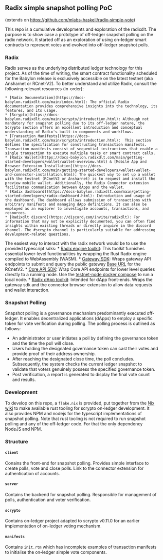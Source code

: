 ## Radix simple snapshot polling PoC

(extends on https://github.com/mlabs-haskell/radix-simple-vote)

This repo is a cumulative developments and exploration of the radixdlt. The
purpose is to show case a prototype of off-ledger snapshot polling on the radix
network. It started off as an exploration of using on-ledger smart contracts to
represent votes and evolved into off-ledger snapshot polls.

### Radix

Radix serves as the underlying distributed ledger technology for this project. As of the time of writing, the smart contract functionality scheduled for the Babylon release is exclusively accessible on the latest testnet (aka Ansharnet or RCnet-V2). To better understand and utilize Radix, consult the following relevant resources (in-order):

    * [Radix Documentation](https://docs-babylon.radixdlt.com/main/index.html): The official Radix documentation provides comprehensive insights into the technology, its features, and its usage.
    * [Scrypto](https://docs-babylon.radixdlt.com/main/scrypto/introduction.html): Although not mandatory for snapshot polling due to its off-ledger nature, the Scrypto section offers an excellent introduction and conceptual understanding of Radix's built-in components and workflows.
    * [Transaction Manifests](https://docs-babylon.radixdlt.com/main/scrypto/introduction.html):  This section defines the specification for constructing transaction manifests. Transaction manifests consist of sequential instructions that enable a single transaction to execute multiple tasks or smart contract calls.
    * [Radix Wallet](https://docs-babylon.radixdlt.com/main/getting-started-developers/wallet/wallet-overview.html) & [Mobile App and Browser Extension Installation](https://docs-babylon.radixdlt.com/main/getting-started-developers/wallet/wallet-and-connector-installation.html): The quickest way to set up a wallet with the testnet (RCnetV2 or Ansharnet) is to request and install the preview mobile wallet. Additionally, the Radix Connector extension facilitates communication between dApps and the wallet.
    * [Radix dashboard](https://docs-babylon.radixdlt.com/main/getting-started-developers/radix-dashboard.html): Introduction and usage of the dashboard. The dashboard allows submission of transactions with arbitrary manifests and managing dApp definitions. It can also be employed as an explorer to investigate accounts, transactions, and resources.
    * [Radixdlt discord](https://discord.com/invite/radixdlt): For information that may not be explicitly documented, you can often find insights within existing threads or directly inquire in the discord channel. The #scrypto channel is particularly suitable for addressing development-related questions.

The easiest way to interact with the radix network would be to use the provided typescript sdks:
    * [Radix engine toolkit](https://github.com/radixdlt/typescript-radix-engine-toolkit): This toolkit furnishes essential lower-level functionalities by wrapping the Rust Radix engine compiled to WebAssembly (WASM).
    * [Gateway SDK](https://github.com/radixdlt/babylon-gateway/tree/main/sdk/typescript): Wraps gateway API endpoints to submit and query the public gateway [Base URL](https://rcnet-v2.radixdlt.com) for the RCnetV2.
    * [Core API SDK](https://www.npmjs.com/package/@radixdlt/babylon-core-api-sdk): Wrap Core API endpoints for lower level queries directly to a running node. Use the [testnet-node docker compose](https://github.com/radixdlt/babylon-node/tree/main/testnet-node) to run a local node.
    * [Radix dApp toolkit](https://github.com/radixdlt/radix-dapp-toolkit): Intended for dApp front-ends. Wraps the gateway sdk and the connector browser extension to allow data requests and wallet interaction.


### Snapshot Polling

Snapshot polling is a governance mechanism predominantly executed off-ledger. It enables decentralized applications (dApps) to employ a specific token for vote verification during polling. The polling process is outlined as follows:

  * An administrator or user initiates a poll by defining the governance token and the time the poll will close.
  * Users holding the designated governance token can cast their votes and provide proof of their address ownership.
  * After reaching the designated close time, the poll concludes. Subsequently, the system checks the current ledger snapshot to validate that voters genuinely possess the specified governance token.
  * Post verification, a report is generated to display the final vote count and results.

### Development
To develop on this repo, a `flake.nix` is provided, put together from the [Nix wiki](https://nixos.wiki/wiki/Rust) to make available rust tooling for scrypto on-ledger development. It also provides NPM and nodejs for the typescript implementations of snapshot polling. Note that rust tooling is not required to run snapshot polling and any of the off-ledger code. For that the only dependency NodeJS and NPM.

### Structure

#### `client`
Conains the front-end for snapshot polling. Provides simple interface to create
polls, vote and close polls. Link to the connector extension for authentication
of accounts.
#### `server`
Contains the backend for snapshot polling. Responsible for management of polls,
authentication and voter verification.
#### `scrypto`
Contains on-ledger project adapted to scrypto v0.11.0 for an earlier implementation of on-ledger voting mechanism.
#### `manifests`
Contains `init.rtm` which has incomplete examples of transaction manifests to
initialise the on-ledger simple vote components.
